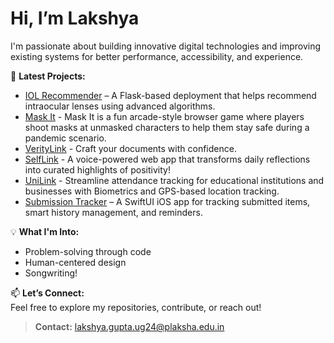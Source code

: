 # Hi, I’m Lakshya

I'm passionate about building innovative digital technologies and improving existing systems for better performance, accessibility, and experience.

🚀 **Latest Projects:**  
- [IOL Recommender](https://iol-recommender.vercel.app) – A Flask-based deployment that helps recommend intraocular lenses using advanced algorithms.
- [Mask It](https://la-dev05.github.io/MaskIt-game/) - Mask It is a fun arcade-style browser game where players shoot masks at unmasked characters to help them stay safe during a pandemic scenario.
- [VerityLink](https://veritylink.vercel.app) - Craft your documents with confidence.
- [SelfLink](https://self-link-eta.vercel.app) - A voice-powered web app that transforms daily reflections into curated highlights of positivity!
- [UniLink](https://unilink-eight.vercel.app) - Streamline attendance tracking for educational institutions and businesses with Biometrics and GPS-based location tracking.
- [Submission Tracker](https://github.com/la-dev05/Submission-Tracker) – A SwiftUI iOS app for tracking submitted items, smart history management, and reminders.  


💡 **What I'm Into:**   
- Problem-solving through code  
- Human-centered design  
- Songwriting!

📫 **Let’s Connect:**  
Feel free to explore my repositories, contribute, or reach out!
  > **Contact:** lakshya.gupta.ug24@plaksha.edu.in  

<!---
la-dev05/la-dev05 is a ✨ special ✨ repository because its `README.md` (this file) appears on your GitHub profile.
You can click the Preview link to take a look at your changes.
--->
